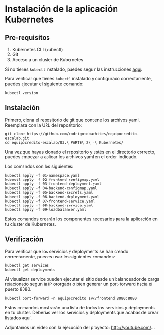 # Instalación de la aplicación Kubernetes

## Pre-requisitos

1. Kubernetes CLI (kubectl)
2. Git
3. Acceso a un cluster de Kubernetes

Si no tienes `kubectl` instalado, puedes seguir las instrucciones [aquí](https://kubernetes.io/docs/tasks/tools/install-kubectl/).

Para verificar que tienes `kubectl` instalado y configurado correctamente, puedes ejecutar el siguiente comando:

```shell
kubectl version
```


## Instalación

Primero, clona el repositorio de git que contiene los archivos yaml. Reemplaza <url-del-repositorio> con la URL del repositorio:

```shell
git clone https://github.com/rodrigotobarhites/equipocredito-escalab.git
cd equipocredito-escalab/03.\ PARTE\ 2\ -\ Kubernetes/
```

Una vez que hayas clonado el repositorio y estés en el directorio correcto, puedes empezar a aplicar los archivos yaml en el orden indicado.

Los comandos son los siguientes:

```shell
kubectl apply -f 01-namespace.yaml
kubectl apply -f 02-frontend-configmap.yaml
kubectl apply -f 03-frontend-deployment.yaml
kubectl apply -f 04-backend-configmap.yaml
kubectl apply -f 05-backend-secrets.yaml
kubectl apply -f 06-backend-deployment.yaml
kubectl apply -f 07-frontend-service.yaml
kubectl apply -f 08-backend-service.yaml
kubectl apply -f 09-loadbalancer.yaml
```

Estos comandos crearán los componentes necesarios para la aplicación en tu cluster de Kubernetes.

## Verificación

Para verificar que los servicios y deployments se han creado correctamente, puedes usar los siguientes comandos:

```shell
kubectl get services
kubectl get deployments
```

Al visualizar service pueden ejecutar el sitio desde un balanceador de carga relacionado segun la IP otorgada o bien generar un port-forward hacia el puerto 8080.

```shell
kubectl port-forward -n equipocredito svc/frontend 8080:8080
```

Estos comandos mostrarán una lista de todos los servicios y deployments en tu cluster. Deberías ver los servicios y deployments que acabas de crear listados aquí.

Adjuntamos un video con la ejecución del proyecto:
http://youtube.com/...

